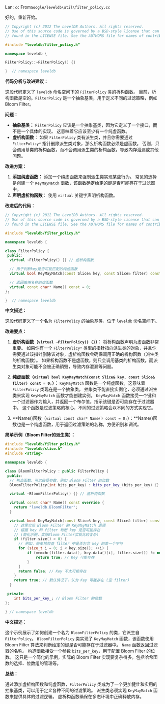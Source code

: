 Lan: `cc` From`Google/leveldb\util\filter_policy.cc`

好的，重新开始。

```c++
// Copyright (c) 2012 The LevelDB Authors. All rights reserved.
// Use of this source code is governed by a BSD-style license that can be
// found in the LICENSE file. See the AUTHORS file for names of contributors.

#include "leveldb/filter_policy.h"

namespace leveldb {

FilterPolicy::~FilterPolicy() {}

}  // namespace leveldb
```

**代码分析与改进建议：**

这段代码定义了 `leveldb` 命名空间下的 `FilterPolicy` 类的析构函数。  目前，析构函数是空的。`FilterPolicy` 是一个抽象基类，用于定义不同的过滤策略，例如 Bloom Filter。

**问题：**

*   **抽象基类：**  `FilterPolicy` 应该是一个抽象基类，因为它定义了一个接口，而不是一个具体的实现。  这意味着它应该至少有一个纯虚函数。
*   **虚析构函数：**  如果 `FilterPolicy` 类有派生类，并且你需要通过 `FilterPolicy*` 指针删除派生类对象，那么析构函数必须是虚函数。 否则，只会调用基类的析构函数，而不会调用派生类的析构函数，导致内存泄漏或其他问题。

**改进方案：**

1.  **添加纯虚函数：**  添加一个纯虚函数来强制派生类实现某些行为。 常见的选择是创建一个 `KeyMayMatch` 函数，该函数确定给定的键是否可能存在于过滤器中。
2.  **声明虚析构函数：** 使用 `virtual` 关键字声明析构函数。

**改进后的代码：**

```c++
// Copyright (c) 2012 The LevelDB Authors. All rights reserved.
// Use of this source code is governed by a BSD-style license that can be
// found in the LICENSE file. See the AUTHORS file for names of contributors.

#include "leveldb/filter_policy.h"

namespace leveldb {

class FilterPolicy {
 public:
  virtual ~FilterPolicy() {} // 虚析构函数

  // 用于判断key是否可能匹配的纯虚函数
  virtual bool KeyMayMatch(const Slice& key, const Slice& filter) const = 0;

  // 返回策略名称的虚函数
  virtual const char* Name() const = 0;
};

}  // namespace leveldb
```

**中文描述：**

这段代码定义了一个名为 `FilterPolicy` 的抽象基类，位于 `leveldb` 命名空间下。

**改进要点：**

1.  **虚析构函数（`virtual ~FilterPolicy() {}`）：**  将析构函数声明为虚函数非常重要。 如果你有一个 `FilterPolicy*` 类型的指针指向派生类的对象，并且你需要通过该指针删除该对象，虚析构函数会确保调用正确的析构函数（派生类的析构函数）。  如果析构函数不是虚函数，则只会调用基类的析构函数，而派生类对象可能不会被正确销毁，导致内存泄漏等问题。

2.  **纯虚函数（`virtual bool KeyMayMatch(const Slice& key, const Slice& filter) const = 0;`）：**  `KeyMayMatch` 函数是一个纯虚函数，这意味着 `FilterPolicy` 类现在是一个抽象类。  抽象类不能直接实例化，必须通过派生类来实现 `KeyMayMatch` 函数才能创建实例。  `KeyMayMatch` 函数接受一个键和一个过滤器作为输入，并返回一个布尔值，指示该键是否可能存在于过滤器中。  这个函数是过滤策略的核心，不同的过滤策略会以不同的方式实现它。

3.  **Name()函数（`virtual const char* Name() const = 0;`）：**Name()函数也是一个纯虚函数，用于返回过滤策略的名称，方便识别和调试。

**简单示例（Bloom Filter的派生类）：**

```c++
#include "leveldb/filter_policy.h"
#include "leveldb/slice.h"
#include <string>

namespace leveldb {

class BloomFilterPolicy : public FilterPolicy {
 public:
  // 构造函数，可以接受参数，例如 Bloom Filter 的位数
  BloomFilterPolicy(int bits_per_key) : bits_per_key_(bits_per_key) {}

  virtual ~BloomFilterPolicy() {} // 虚析构函数

  virtual const char* Name() const override {
    return "leveldb.BloomFilter";
  }

  virtual bool KeyMayMatch(const Slice& key, const Slice& filter) const override {
    // 这里实现 Bloom Filter 的 KeyMayMatch 逻辑
    // 根据 key 和 filter 判断 key 是否可能存在
    // (简化示例，实际Bloom Filter实现比较复杂)
    if (filter.size() > 0) {
      // 例如，简单地检查 filter 中是否包含 key 的第一个字符
      for (size_t i = 0; i < key.size(); ++i) {
          if (memchr(filter.data(), key.data()[i], filter.size()) != nullptr) {
              return true; // Key 可能存在
          }
      }
      return false; // Key 不太可能存在
    }
    return true; // 默认情况下，认为 Key 可能存在 (空 filter)
  }

 private:
    int bits_per_key_; // Bloom Filter 的位数
};

} // namespace leveldb
```

**中文描述：**

这个示例展示了如何创建一个名为 `BloomFilterPolicy` 的类，它派生自 `FilterPolicy`。 `BloomFilterPolicy` 类实现了 `KeyMayMatch` 函数，该函数使用 Bloom Filter 算法来判断给定的键是否可能存在于过滤器中。 `Name` 函数返回过滤器的名称。 构造函数接受一个参数 `bits_per_key`，用于配置 Bloom Filter 的位数。  这只是一个简化的示例，实际的 Bloom Filter 实现要复杂得多，包括哈希函数的选择、位数组的管理等。

**总结：**

通过添加虚析构函数和纯虚函数，`FilterPolicy` 类成为了一个更加健壮和实用的抽象基类，可以用于定义各种不同的过滤策略。  派生类必须实现 `KeyMayMatch` 函数来提供具体的过滤逻辑。 虚析构函数确保在多态环境中正确释放内存。
